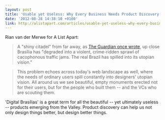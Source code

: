 ```yaml
---
layout: post
title: 'Usable yet Useless: Why Every Business Needs Product Discovery'
date: '2012-08-28 14:38:10 +0100'
link: http://alistapart.com/articles/usable-yet-useless-why-every-business-needs-product-discovery/
---
```

Rian van der Merwe for A List Apart:

> A "shiny citadel" from far away, as [The Guardian once wrote][1], up close Brasília has "degraded into a violent, crime-ridden sprawl of cacophonous traffic jams. The real Brazil has spilled into its utopian vision."

> This problem echoes across today's web landscape as well, where the needs of ordinary users spill constantly into designers' utopian vision. All around us we see beautiful, empty monuments erected not for their users, but for the people who built them -- and the VCs who are scouting them.

'Digital Brasílias' is a great term for all the beautiful -- yet ultimately useless -- products emerging from the Valley. Product discovery can help us not only design things better, but design better things.

[1]: http://theguardian.com/world/2008/mar/12/brazil